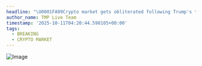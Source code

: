 ```yaml
---
headline: "\U0001FA99Crypto market gets obliterated following Trump's tarrifs on China."
author_name: TMP Live Team
timestamp: '2025-10-11T04:20:44.598105+00:00'
tags:
  - BREAKING
  - CRYPTO MARKET
---
```

![Image](https://i.postimg.cc/1twNHV0S/IMG-20251011-094821-858.jpg)
